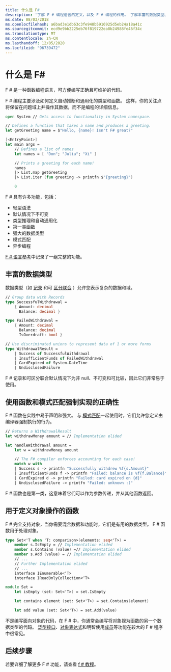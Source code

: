```yaml
---
title: 什么是 F#
description: '了解 F # 编程语言的定义，以及 F # 编程的作用。 了解丰富的数据类型、函数以及它们如何组合在一起。'
ms.date: 08/03/2018
ms.openlocfilehash: a6bad3e1db63c3fe948b5916925d5eb24a18a41c
ms.sourcegitcommit: ecd9e9bb2225eb76f819722ea8b24988fe46f34c
ms.translationtype: MT
ms.contentlocale: zh-CN
ms.lasthandoff: 12/05/2020
ms.locfileid: "96739472"
---
```

# <a name="what-is-f"></a>什么是 F\#

F # 是一种函数编程语言，可方便编写正确且可维护的代码。

F # 编程主要涉及如何定义自动推断和通用化的类型和函数。 这样，你的关注点将保留在问题域上并操作其数据，而不是编程的详细信息。

```fsharp
open System // Gets access to functionality in System namespace.

// Defines a function that takes a name and produces a greeting.
let getGreeting name = $"Hello, {name}! Isn't F# great?"

[<EntryPoint>]
let main args =
    // Defines a list of names
    let names = [ "Don"; "Julia"; "Xi" ]

    // Prints a greeting for each name!
    names
    |> List.map getGreeting
    |> List.iter (fun greeting -> printfn $"{greeting}")

    0
```

F # 具有许多功能，包括：

* 轻型语法
* 默认情况下不可变
* 类型推理和自动通用化
* 第一类函数
* 强大的数据类型
* 模式匹配
* 异步编程

[F # 语言参考](./language-reference/index.md)中记录了一组完整的功能。

## <a name="rich-data-types"></a>丰富的数据类型

数据类型（如 [记录](./language-reference/records.md) 和可 [区分联合](./language-reference/discriminated-unions.md) ）允许您表示复杂的数据和域。

```fsharp
// Group data with Records
type SuccessfulWithdrawal =
    { Amount: decimal
      Balance: decimal }

type FailedWithdrawal =
    { Amount: decimal
      Balance: decimal
      IsOverdraft: bool }

// Use discriminated unions to represent data of 1 or more forms
type WithdrawalResult =
    | Success of SuccessfulWithdrawal
    | InsufficientFunds of FailedWithdrawal
    | CardExpired of System.DateTime
    | UndisclosedFailure
```

F # 记录和可区分联合默认情况下为非 null、不可变和可比较，因此它们非常易于使用。

## <a name="enforced-correctness-with-functions-and-pattern-matching"></a>使用函数和模式匹配强制实现的正确性

F # 函数在实践中易于声明和强大。 与 [模式匹配](./language-reference/pattern-matching.md)一起使用时，它们允许您定义由编译器强制执行的行为。

```fsharp
// Returns a WithdrawalResult
let withdrawMoney amount = // Implementation elided

let handleWithdrawal amount =
    let w = withdrawMoney amount

    // The F# compiler enforces accounting for each case!
    match w with
    | Success s -> printfn "Successfully withdrew %f{s.Amount}"
    | InsufficientFunds f -> printfn "Failed: balance is %f{f.Balance}"
    | CardExpired d -> printfn "Failed: card expired on {d}"
    | UndisclosedFailure -> printfn "Failed: unknown :("
```

F # 函数也是第一类，这意味着它们可以作为参数传递，并从其他函数返回。

## <a name="functions-to-define-operations-on-objects"></a>用于定义对象操作的函数

F # 完全支持对象，当你需要混合数据和功能时，它们是有用的数据类型。 F # 函数用于处理对象。

```fsharp
type Set<'T when 'T: comparison>(elements: seq<'T>) =
    member s.IsEmpty = // Implementation elided
    member s.Contains (value) =// Implementation elided
    member s.Add (value) = // Implementation elided
    // ...
    // Further Implementation elided
    // ...
    interface IEnumerable<‘T>
    interface IReadOnlyCollection<‘T>

module Set =
    let isEmpty (set: Set<'T>) = set.IsEmpty

    let contains element (set: Set<'T>) = set.Contains(element)

    let add value (set: Set<'T>) = set.Add(value)
```

不是编写面向对象的代码，在 F # 中，你通常会编写将对象视为函数的另一个数据类型的代码。 [泛型接口](./language-reference/interfaces.md)、[对象表达式](./language-reference/object-expressions.md)和明智使用[成员](./language-reference/members/index.md)等功能在较大的 F # 程序中很常见。

## <a name="next-steps"></a>后续步骤

若要详细了解更多 F # 功能，请查看 [f # 教程](tour.md)。
